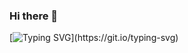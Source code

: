### Hi there 👋

[![Typing SVG](https://readme-typing-svg.herokuapp.com?color=5EFFF8&size=27&lines=Hola!+Soy+Emmanuel;Soy+Desarrollador+de+software;Y+amo+programar!)](https://git.io/typing-svg)

<!--
**EmmanuelCruz/EmmanuelCruz** is a ✨ _special_ ✨ repository because its `README.md` (this file) appears on your GitHub profile.

Here are some ideas to get you started:

- 🔭 I’m currently working on ...
- 🌱 I’m currently learning ...
- 👯 I’m looking to collaborate on ...
- 🤔 I’m looking for help with ...
- 💬 Ask me about ...
- 📫 How to reach me: ...
- 😄 Pronouns: ...
- ⚡ Fun fact: ...
-->
